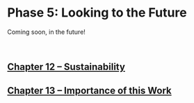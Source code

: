 # Phase 5: Looking to the Future

Coming soon, in the future!

<br />

## [Chapter 12 – Sustainability](/future/12)

## [Chapter 13 – Importance of this Work](/future/13)
